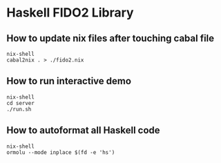 # Haskell FIDO2 Library

## How to update nix files after touching cabal file
```
nix-shell
cabal2nix . > ./fido2.nix
```

## How to run interactive demo
```
nix-shell
cd server
./run.sh
```

## How to autoformat all Haskell code
```
nix-shell
ormolu --mode inplace $(fd -e 'hs')
```
